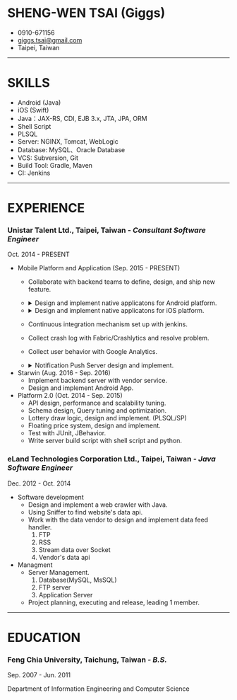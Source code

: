 # SHENG-WEN TSAI (Giggs)

* 0910-671156
* giggs.tsai@gmail.com
* Taipei, Taiwan

---

# SKILLS
- Android (Java)
- iOS (Swift)
- Java：JAX-RS, CDI, EJB 3.x, JTA, JPA, ORM
- Shell Script
- PLSQL
- Server: NGINX, Tomcat, WebLogic
- Database: MySQL、Oracle Database
- VCS: Subversion, Git
- Build Tool: Gradle, Maven
- CI: Jenkins

---

# **EXPERIENCE**

### Unistar Talent Ltd., Taipei, Taiwan *- Consultant Software Engineer*

Oct. 2014 - PRESENT

* Mobile Platform and Application (Sep. 2015 - PRESENT)
    * Collaborate with backend teams to define, design, and ship new feature.
    * <details markdown="1"><summary>Design and implement native applicatons for Android platform.</summary>

        1. Experience with Java, experience implementing Android design patterns with MVC.
        2. Participated in Designing and Developing UI workflow using Activity and Fragments.
        3. Developed rich UI for the applications modules using RecyclerView, Scroll View, View Pager & Navigation Drawer and developed Custom View.
        4. External Accessory Framework such as Retrofit, OKHttp, EventBus And managed by Gradle.
        </details>
    * <details markdown="1"><summary>Design and implement native applicatons for iOS platform.</summary>

        1. Experience with Swift, experience implementing iOS design patterns like MVC, MVVM, etc.
        2. Experience with UIKit, Foundation, etc Knowledge of multi-threaded and asynchronous code.
        3. Create View by InterfaceBuilder, AutoLayout, CoreGraphic, CoreAnimation.
        4. External Accessory Framework such as XCGLogger, SwiftyJson, KeychainAccess And managed by Carthage and Cocoapods.
        5. Profiling memory with Instruments to resolve memory leak, zombie memory.
        6. Using View Inspector to resolve view's problem.
        7. Provisioning profile administration done for Ad-Hoc, In-House builds.
        </details>
    * Continuous integration mechanism set up with jenkins.
    * Collect crash log with Fabric/Crashlytics and resolve problem.
    * Collect user behavior with Google Analytics.
    * <details markdown="1"><summary>Notification Push Server design and implement.</summary>
    
        1. Socket programing with Java.
        2. Support Android directly via socket, iOS via APNS using 3rd library.
        3. A simple web page to monitor status.
        </details>
* Starwin (Aug. 2016 - Sep. 2016)
    * Implement backend server with vendor service.
    * Design and implement Android App.
* Platform 2.0 (Oct. 2014 - Sep. 2015)
    * API design, performance and scalability tuning.
    * Schema design, Query tuning and optimization.
    * Lottery draw logic, design and implement. (PLSQL/SP)
    * Floating price system, design and implement.
    * Test with JUnit, JBehavior.
    * Write server build script with shell script and python.

### eLand Technologies Corporation Ltd., Taipei, Taiwan *- Java Software Engineer*

Dec. 2012 - Oct. 2014

* Software development
    * Design and implement a web crawler with Java.
    * Using Sniffer to find website's data api.
    * Work with the data vendor to design and implement data feed handler.
        1. FTP
        2. RSS
        3. Stream data over Socket
        4. Vendor's data api
* Managment
    * Server Management.
        1. Database(MySQL, MsSQL)
        2. FTP server
        3. Application Server
    * Project planning, executing and release, leading 1 member.

---

# **EDUCATION**

### Feng Chia University, Taichung, Taiwan *- B.S.*

Sep. 2007 - Jun. 2011

Department of Information Engineering and Computer Science





